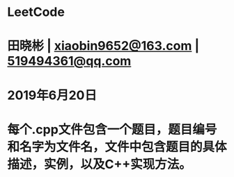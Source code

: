 # LeetCode
# 田晓彬 | xiaobin9652@163.com | 519494361@qq.com
# 2019年6月20日
#
# 每个.cpp文件包含一个题目，题目编号和名字为文件名，文件中包含题目的具体描述，实例，以及C++实现方法。
